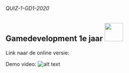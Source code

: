###### QUIZ-1-GD1-2020 

## Gamedevelopment 1e jaar <img src="https://www.ma-web.nl/static/vector/Logo_blok.svg"  width=50>
Link naar de online versie:

Demo video: 
![alt text](http://schw.hosts1.ma-cloud.nl/2020/quiz1/images/1e_versie_quiz.gif "demo van de quiz")


